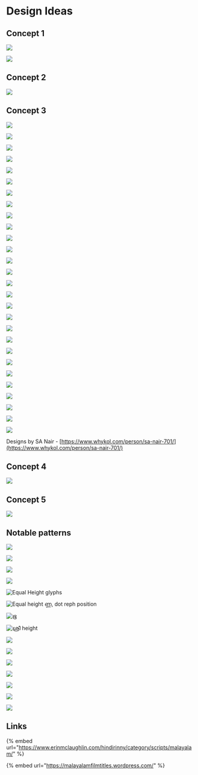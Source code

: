 # Design Ideas

## Concept 1

![](<../../.gitbook/assets/image (45).png>)

![](<../../.gitbook/assets/image (69).png>)

## Concept 2

![](<../../.gitbook/assets/image (46).png>)

## Concept 3

![](<../../.gitbook/assets/image (47).png>)

![](<../../.gitbook/assets/image (48).png>)

![](<../../.gitbook/assets/image (49).png>)

![](<../../.gitbook/assets/image (51).png>)

![](<../../.gitbook/assets/image (53).png>)

![](<../../.gitbook/assets/image (55).png>)

![](<../../.gitbook/assets/image (56).png>)

![](<../../.gitbook/assets/image (57).png>)

![](<../../.gitbook/assets/image (58).png>)

![](<../../.gitbook/assets/image (59).png>)

![](<../../.gitbook/assets/image (60).png>)



![](<../../.gitbook/assets/image (61).png>)

![](<../../.gitbook/assets/image (62).png>)

![](<../../.gitbook/assets/image (63).png>)

![](<../../.gitbook/assets/image (65).png>)

![](<../../.gitbook/assets/image (66).png>)

![](<../../.gitbook/assets/image (67).png>)

![](<../../.gitbook/assets/image (68).png>)

![](<../../.gitbook/assets/image (70).png>)

![](<../../.gitbook/assets/image (71).png>)

![](<../../.gitbook/assets/image (72).png>)

![](<../../.gitbook/assets/image (73).png>)

![](<../../.gitbook/assets/image (74).png>)

![](<../../.gitbook/assets/image (75).png>)

![](<../../.gitbook/assets/image (76).png>)

![](<../../.gitbook/assets/image (77).png>)

![](<../../.gitbook/assets/image (78).png>)

![](<../../.gitbook/assets/image (79).png>)

Designs by SA Nair - [https://www.whykol.com/person/sa-nair-701/](https://www.whykol.com/person/sa-nair-701/)

## Concept 4

![](<../../.gitbook/assets/image (50).png>)

## Concept 5

![](<../../.gitbook/assets/image (81).png>)

## Notable patterns

![](<../../.gitbook/assets/image (82).png>)

![](<../../.gitbook/assets/image (83).png>)

![](<../../.gitbook/assets/image (84).png>)

![](<../../.gitbook/assets/image (85).png>)

![Equal Height glyphs](<../../.gitbook/assets/image (86).png>)

![Equal height ണ്ണ, dot reph position](<../../.gitbook/assets/image (87).png>)

![ഭൂ](<../../.gitbook/assets/image (88).png>)

![ശ്രീ height](<../../.gitbook/assets/image (89).png>)

![](<../../.gitbook/assets/image (90).png>)

![](<../../.gitbook/assets/image (91).png>)

![](<../../.gitbook/assets/image (92).png>)

![](<../../.gitbook/assets/image (112).png>)

![](<../../.gitbook/assets/image (113).png>)

![](<../../.gitbook/assets/image (114).png>)



![](<../../.gitbook/assets/image (115).png>)

## Links

{% embed url="https://www.erinmclaughlin.com/hindirinny/category/scripts/malayalam/" %}

{% embed url="https://malayalamfilmtitles.wordpress.com/" %}


